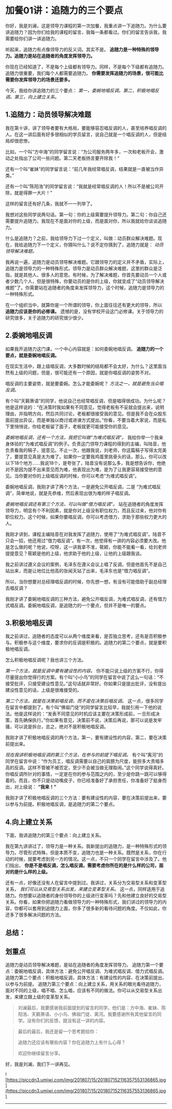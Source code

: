 # 加餐01讲：追随力的三个要点

你好，我是刘澜，这是领导力课程的第一次加餐，我重点讲一下追随力。为什么要讲追随力？因为你们给我的课程的留言，我每一条都看过。你们的留言告诉我，我需要给你们讲一讲追随力。

听起来，追随力有点像领导力的反义词。其实不是。 **追随力是一种特殊的领导力。追随力是站在追随者的角度发挥领导力。**

你现在已经知道了，不是每个上级都有领导力。同样，不是每个下级都有追随力。追随力很重要，我们每个人都需要追随力。 **你需要发挥追随力的场景，很可能比需要你发挥领导力的场景还要多。**

今天，我给你讲追随力的三个要点： *第一，委婉地唱反调。第二，积极地唱反调。第三，向上建立关系。*

## 1.追随力：动员领导解决难题

我在第十讲，讲了领导者要有大格局，要能够容忍唱反调的人，甚至培养唱反调的人。在这一讲后面有好多很相似的学员留言，说自己就是一个唱反调的人，但是结局却很悲惨。

比如，一个叫“方中海”的同学留言说：“为公司服务两年多，一次和老板开会，激动之处指出了公司一些问题。第二天老板扬言要开除我！”

还有一个叫“崔妹”的同学留言说：“前几年我经常唱反调，结果就是一直被当作异类。”

还有一个叫“陈阳浩”的同学留言说：“我就是经常唱反调的人！所以不是被公司开除，就是得罪一大片！”

这样的留言还有好几条，我就不一一列举了。

我想对这些同学说两句话。第一句：你的上级需要提升领导力。第二句：你自己还需要提升追随力。我现在不是面对你的上级，而是面对你，所以我就给你谈谈追随力。

什么是追随力？之前，我给领导力下过一个定义，叫做：动员群众解决难题。现在，我给追随力下一个定义，你猜叫什么？说不定你猜到了，追随力就是： *动员领导解决难题。*

我再说一遍，追随力是动员领导解决难题。它跟领导力的定义并不矛盾，实际上，追随力是领导力的一种特殊形式。领导力是动员群众解决难题，这里的群众是泛指，就是其他人、很多人的意思。有时候，为了解决难题，你首先要动员一个人或者少数几个人，但是很特殊，你要动员的是你的上级，你就变成了“动员领导解决难题”了。你需要站在追随者的角度来发挥领导力，这个时候，追随力是领导力的一种特殊形式。

在一个组织当中，就算你是一个所谓的领导，你上面往往还有更大的领导，所以 **追随力应该是你的必修课。** 遗憾的是，没有学校开设这门必修课。关于领导力的研究很多，关于追随力的研究很少很少。

## 2.委婉地唱反调

如果我开追随力这门课，一个中心内容就是：如何委婉地唱反调。 **追随力的一个要点，就是委婉地唱反调。**

在现实生活中，跟上级唱反调，大多数时候的结局都不会太好，为什么？这里面当然有上级的问题，但是，很可能还有一个原因，就是你唱反调的姿势不对。

唱反调的主要姿势，就是要委婉。怎么才能委婉呢？ *方法之一，就是避免当众唱反调。*

有个叫“天籁箫语”的同学，他说自己也经常唱反调，但是唱得很成功。为什么呢？他是这样说的：“在决策时我如果有不同意见，觉得老板有不妥就会提出来，说明理由，并指明方向，然后共同讨论，老板都很接受我的意见。但是我不会在众股东面前提出异议，而是单独以商讨或进谏方式提出。”你看，不要当着大家说，而是私下里悄悄说，你给老板留了面子，老板就更可能接受你的意见。

 *委婉地唱反调，还有一个方法，我把它叫做“为难式唱反调”。* 我给你举一个我亲身体验的“为难式唱反调”的例子。负责这门领导力课程的得到的主编，叫陆音，他负责看我的稿子，提意见。不止一次，他跟我说，刘老师，你这篇稿子写得太完美了，要提意见真是太为难了。如果你一定要我鸡蛋里挑骨头的话，那么，你可以改以下18个地方……我说18个，是夸张了，陆音没有说那么多，我是想告诉你，他绝对不是因为提不出来意见而为难，他表现出为难，是为了让我更容易接受他的意见。当你要对你的上级唱反调的时候，你可以考虑“为难式唱反调”。

委婉地唱反调，我刚才讲了两个方法，一是避免公开唱反调，二是 “为难式唱反调”，简单地说，就是先恭维，然后表现出很为难的样子唱反调。

 *委婉地唱反调还有第三个方法，可以叫做“借力唱反调”。* 站在追随者的角度发挥领导力，明显有个不利因素，就是你对上级没有职位权力，而且反过来，他对你有职位权力。这个时候，如果你要唱反调，你可以考虑借力，求助于那些权力更大的人。

我刚才讲到，课程主编陆音在对我发挥了追随力，使用了“为难式唱反调”。陆音不只会一招，他还用过“借力唱反调”。有一次，他觉得有一讲的内容必须要大改。他是怎么做的呢？他说，哎呀，这一讲我拿不准，筱颖，你能不能看一看，给刘老师提提意见？筱颖是他的上级，他求助于他的上级，让他的上级跟我谈。

我之前讲过遵义会议的案例，毛泽东在遵义会议上唱了反调，但是他首先不是自己站出来，而是让地位比他高的张闻天站了出来，毛泽东也是“借力唱反调”。

所以，当你想要对总经理唱反调的时候，你先想一想，有没有可能借助于副总经理去唱反调？

我刚才讲了委婉地唱反调的三种方法，避免公开唱反调，为难式唱反调，还有借力式唱反调。委婉地唱反调，是追随力的一个要点，但并不是唯一的要点。

## 3.积极地唱反调

我之前讲过，追随者的态度可以从两个维度来看，是否独立思考，还有是否积极参与。积极参与这个维度，要求你的反调是积极的。追随力的第二个要点，就是要积极地唱反调。

怎么积极地唱反调呢？我也讲三个方法。

 *第一个方法，就是反调中要有建设性的内容。* 你不能只说上级的方案不行，你得尽量提出你觉得行的方案。有个叫“小小鸟”的同学在留言中说了这么一句话：“不接受批评，只接受建设性意见。”这句话就非常好。你如果只是提出批评，没有提出建设性意见的话，上级是很难接受的。

 *第二个方法，就是在决策前唱反调，而不是在决策后唱反调。* 这一点，很多同学在留言中都提到了。有个叫“佛祖门徒”的同学留言比较早，我就引用一下他的说法。他是这样说的：“发表不同意见的时机应该主要在决策形成前，一旦形成决策，首先确保执行。”你如果有意见，决策前不说，决策后再说，那可以说是发牢骚，可以说是拆台，总之，绝对不是积极地唱反调。

我刚才讲了积极地唱反调的两个方法，第一，要有建设性的内容，第二，要在决策前提出来。

 *现在我讲积极地唱反调的第三个方法，在参与的前提下唱反调。* 有个叫“离河”的同学在留言中说：“作为员工，唱反调需要以自己的肩膀为尺度，能担多大责唱多高的反调。这样不管被不被否定，至少不会被当做无理取闹。”这个同学说得真好。你唱反调所针对的事情，一定是在你的参与范围之内的，至少是你跳一跳可以够得着的。而且，你不只是动动嘴皮子，你已经准备好了承担责任，你准备好了挺身而出，对上级说： **“我来！”**

我刚才讲了积极地唱反调的三个方法：要有建设性的内容，要在决策前提出来，要以参与为前提。积极地唱反调，是追随力的第二个要点。

## 4.向上建立关系

下面，我讲追随力的第三个要点：向上建立关系。

我在第九讲讲过了，领导力是一种关系。我新提出的追随力，是一种特殊形式的领导力。尽管形式特殊，但是本质不变，追随力也是一种关系。既然是关系，你在行动的时候，就要考虑到另一方的情况。这一点，不只一个同学在留言中涉及了。他们指出， **你是不是唱反调，怎么唱反调，需要考虑你所在的是什么样的公司，面对的是什么样的上级。**

还有一点，好像还没有人在留言中提到过。我讲过，关系分为交易型关系和变革型关系， *我们可以从交易型关系出发，来建立变革型关系。* 这一点，同样适用于追随力。你想要以追随者的身份领导你的上级进行变革吗？先和他建立良好的交易型关系。你看，如果你把追随力看做领导力的一种特殊形式，我们讲过的领导力的内容，你都可以套用到追随力上面，你多了很多新的看待问题的角度。不仅如此，你还多了很多解决问题的方法。

## 总结：

## 划重点

追随力是动员领导解决难题，是站在追随者的角度发挥领导力。
追随力第一个要点：委婉地唱反调，具体方法：避免公开唱反调、为难式唱反调、借力式唱反调。
追随力第二个要点：积极地唱反调，具体方法：有建设性的内容、在决策前提出、以参与为前提。
追随力第三个要点：向上建立关系，用关系的眼光看待追随力，面对不同的上级，唱不唱、怎么唱，应该有不同的做法。你可以从交易型关系出发，来建立跟上级的变革型关系。

> 刘澜最后，我要感谢我前面提到的留言的同学。他们是：方中海、崔妹、陈阳浩、天籁箫语、小小鸟、佛祖门徒、离河。我要感谢所有其他留言的同学。没有你们的反馈，就没有这一讲的内容。

> 最后的最后，我还是留一个思考题给你：
> 
> 追随力还应该有哪些内容？你在追随力上有什么心得？
> 
> 欢迎你继续留言分享。

好，我是刘澜，我们下一讲再见。

![https://piccdn3.umiwi.com/img/201807/15/201807152116357553136865.jpg](https://piccdn3.umiwi.com/img/201807/15/201807152116357553136865.jpg)

---
